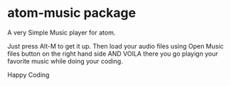 # atom-music package

A very Simple Music player for atom.

Just press Alt-M to get it up.
Then load your audio files using Open Music files button on the right hand side AND VOILA there you go playign your favorite music while doing your coding.

Happy Coding
